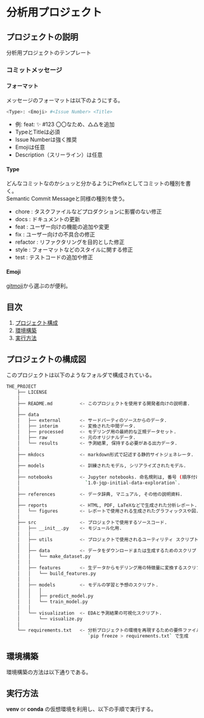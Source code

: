# 分析用プロジェクト

## プロジェクトの説明
分析用プロジェクトのテンプレート

### コミットメッセージ
#### フォーマット
メッセージのフォーマットは以下のようにする。  
```bash
<Type>: <Emoji> #<Issue Number> <Title>
```
- 例: feat: :sparkles: #123 〇〇なため、△△を追加
- TypeとTitleは必須
- Issue Numberは強く推奨
- Emojiは任意
- Description（スリーライン）は任意

#### Type
どんなコミットなのかシュッと分かるようにPrefixとしてコミットの種別を書く。  
Semantic Commit Messageと同様の種別を使う。  
- chore : タスクファイルなどプロダクションに影響のない修正
- docs : ドキュメントの更新
- feat : ユーザー向けの機能の追加や変更
- fix : ユーザー向けの不具合の修正
- refactor : リファクタリングを目的とした修正
- style : フォーマットなどのスタイルに関する修正
- test : テストコードの追加や修正

#### Emoji
[gitmoji](https://gitmoji.dev/)から選ぶのが便利。  


## 目次
<!-- 目次部分(リンクになるところ) -->
1. [プロジェクト構成](#anchor1)
2. [環境構築](#anchor2)
3. [実行方法](#anchor3)

<a id="anchor1"></a>

## プロジェクトの構成図
このプロジェクトは以下のようなフォルダで構成されている。  

```bash
THE_PROJECT
    ├── LICENSE
    │
    ├── README.md          <- このプロジェクトを使用する開発者向けの説明書.
    │
    ├── data
    │   ├── external       <- サードパーティのソースからのデータ.
    │   ├── interim        <- 変換された中間データ.
    │   ├── processed      <- モデリング用の最終的な正規データセット.
    │   ├── raw            <- 元のオリジナルデータ.
    │   └── results        <- 予測結果, 保持する必要がある出力データ.
    │
    ├── mkdocs             <- markdown形式で記述する静的サイトジェネレータ.
    │
    ├── models             <- 訓練されたモデル, シリアライズされたモデル.
    │
    ├── notebooks          <- Jupyter notebooks. 命名規則は, 番号 (順序付け用), 作成者のイニシャル, および`-`で区切られた短い説明.
    │                        `1.0-jqp-initial-data-exploration`.
    │
    ├── references         <- データ辞典, マニュアル, その他の説明資料.
    │
    ├── reports            <- HTML, PDF, LaTeXなどで生成された分析レポート.
    │   └── figures        <- レポートで使用される生成されたグラフィックスや図.
    │
    ├── src                <- プロジェクトで使用するソースコード.
    │   ├── __init__.py    <- モジュール化用.
    │   │
    │   ├── utils          <- プロジェクトで使用されるユーティリティ スクリプト.
    │   │
    │   ├── data           <- データをダウンロードまたは生成するためのスクリプト.
    │   │   └── make_dataset.py
    │   │
    │   ├── features       <- 生データからモデリング用の特徴量に変換するスクリプト.
    │   │   └── build_features.py
    │   │
    │   ├── models         <- モデルの学習と予想のスクリプト.
    │   │   │ 
    │   │   ├── predict_model.py
    │   │   └── train_model.py
    │   │
    │   └── visualization  <- EDAと予測結果の可視化スクリプト.
    │       └── visualize.py
    │
    └── requirements.txt   <- 分析プロジェクトの環境を再現するための要件ファイル.
                              `pip freeze > requirements.txt` で生成
```

<a id="anchor2"></a>

## 環境構築
環境構築の方法は以下通りである。


<a id="anchor3"></a>

## 実行方法
**venv** or **conda** の仮想環境を利用し、以下の手順で実行する。

